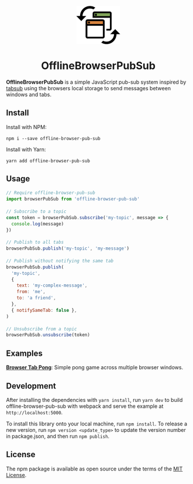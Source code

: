 <div align="center">
  <img src="./logo.png" width="120" title="Logo">
  <h1>OfflineBrowserPubSub</h1>
</div>

**OfflineBrowserPubSub** is a simple JavaScript pub-sub system inspired by [tabsub](https://github.com/simonfrey/tabsub)
using the browsers local storage to send messages between windows and tabs.

## Install

Install with NPM:

```
npm i --save offline-browser-pub-sub
```

Install with Yarn:

```
yarn add offline-browser-pub-sub
```

## Usage

```javascript
// Require offline-browser-pub-sub
import browserPubSub from 'offline-browser-pub-sub'

// Subscribe to a topic
const token = browserPubSub.subscribe('my-topic', message => {
  console.log(message)
})

// Publish to all tabs
browserPubSub.publish('my-topic', 'my-message')

// Publish without notifying the same tab
browserPubSub.publish(
  'my-topic',
  {
    text: 'my-complex-message',
    from: 'me',
    to: 'a friend',
  },
  { notifySameTab: false },
)

// Unsubscribe from a topic
browserPubSub.unsubscribe(token)
```

## Examples

[**Browser Tab Pong**](https://browser-tab-pong.now.sh/): Simple pong game across multiple browser windows.

## Development

After installing the dependencies with `yarn install`, run `yarn dev` to build offline-browser-pub-sub with webpack and serve the example at `http://localhost:5000`.

To install this library onto your local machine, run `npm install`. To release a new version, run `npm version <update_type>` to update the version number in package.json, and then run `npm publish`.

## License

The npm package is available as open source under the terms of the [MIT License](https://opensource.org/licenses/MIT).
